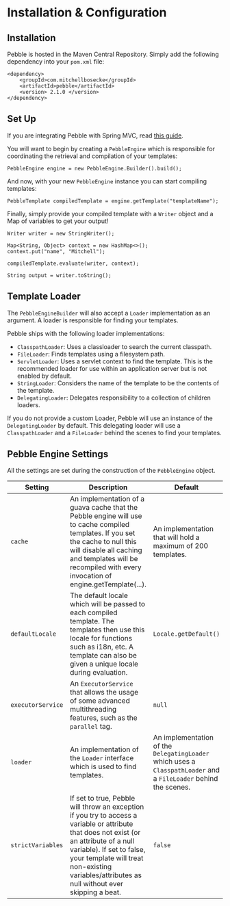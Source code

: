 # Installation & Configuration
## Installation
Pebble is hosted in the Maven Central Repository. Simply add the following dependency into your `pom.xml` file:
```
<dependency>
	<groupId>com.mitchellbosecke</groupId>
	<artifactId>pebble</artifactId>
	<version> 2.1.0 </version>
</dependency>
```
## Set Up
If you are integrating Pebble with Spring MVC, read [this guide](spring-integration).

You will want to begin by creating a `PebbleEngine` which is responsible for coordinating the retrieval and
compilation of your templates:
```
PebbleEngine engine = new PebbleEngine.Builder().build();
```
And now, with your new `PebbleEngine` instance you can start compiling templates:
```
PebbleTemplate compiledTemplate = engine.getTemplate("templateName");
```
Finally, simply provide your compiled template with a `Writer` object and a Map of variables to get your output!
```
Writer writer = new StringWriter();

Map<String, Object> context = new HashMap<>();
context.put("name", "Mitchell");

compiledTemplate.evaluate(writer, context);

String output = writer.toString();
```

## Template Loader
The `PebbleEngineBuilder` will also accept a `Loader` implementation as an argument. A loader is responsible for
finding your templates.

Pebble ships with the following loader implementations:

- `ClasspathLoader`: Uses a classloader to search the current classpath.
- `FileLoader`:  Finds templates using a filesystem path.
- `ServletLoader`:  Uses a servlet context to find the template. This is the recommended loader for use within an
application server but is not enabled by default.
- `StringLoader`: Considers the name of the template to be the contents of the template.
- `DelegatingLoader`: Delegates responsibility to a collection of children loaders.

If you do not provide a custom Loader, Pebble will use an instance of the `DelegatingLoader` by default.
This delegating loader will use a `ClasspathLoader` and a `FileLoader` behind the scenes to find your templates.

## Pebble Engine Settings

All the settings are set during the construction of the `PebbleEngine` object.

| Setting  | Description | Default |
| --- | --- | --- |
| `cache` | An implementation of a guava cache that the Pebble engine will use to cache compiled templates. If you set the cache to null this will disable all caching and templates will be recompiled with every invocation of engine.getTemplate(...). | An implementation that will hold a maximum of 200 templates.|
| `defaultLocale` | The default locale which will be passed to each compiled template. The templates then use this locale for functions such as i18n, etc. A template can also be given a unique locale during evaluation.  | `Locale.getDefault()` |
| `executorService` | An `ExecutorService` that allows the usage of some advanced multithreading features, such as the `parallel` tag. | `null` |
| `loader` | An implementation of the `Loader` interface which is used to find templates. | An implementation of the `DelegatingLoader` which uses a `ClasspathLoader` and a `FileLoader` behind the scenes. |
| `strictVariables` | If set to true, Pebble will throw an exception if you try to access a variable or attribute that does not exist (or an attribute of a null variable). If set to false, your template will treat non-existing variables/attributes as null without ever skipping a beat. | `false` |


